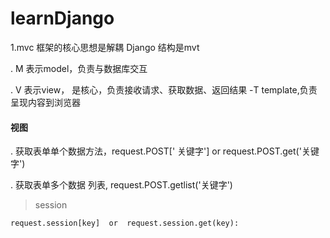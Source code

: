 # learnDjango

1.mvc 框架的核心思想是解耦 Django 结构是mvt

. M 表示model，负责与数据库交互

. V 表示view， 是核心，负责接收请求、获取数据、返回结果 -T template,负责呈现内容到浏览器


#### 视图 
. 获取表单单个数据方法，request.POST[' 关键字'] or request.POST.get('关键字')

. 获取表单多个数据 列表, request.POST.getlist('关键字')

> session

    request.session[key]  or  request.session.get(key):